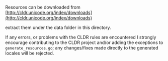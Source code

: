 Resources can be downloaded from [http://cldr.unicode.org/index/downloads](http://cldr.unicode.org/index/downloads)

extract them under the data folder in this directory.

If any errors, or problems with the CLDR rules are encountered I strongly encourage contributing to the CLDR project and/or
adding the exceptions to `generate_resources.go`; any changes/fixes made directly to the generated locales will be rejected.
